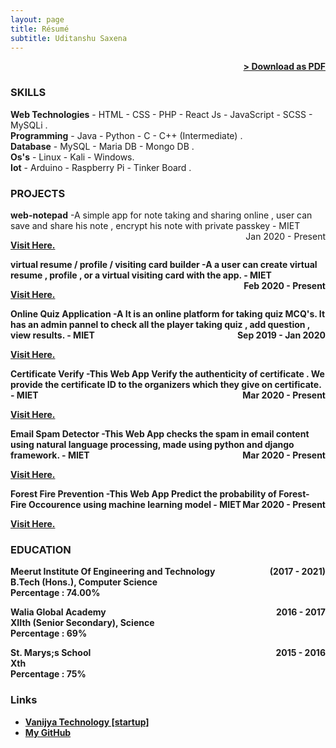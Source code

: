 ```yaml
---
layout: page
title: Résumé
subtitle: Uditanshu Saxena
---
```


<span style="float: right; "><a href="{{ '/assets/resume.pdf' | prepend: site.baseurl }}"><strong>> Download as PDF</strong></a> </span>
<br>

### SKILLS
**Web Technologies** - HTML - CSS - PHP - React Js - JavaScript - SCSS - MySQLi .<br>
**Programming** - Java - Python - C - C++ (Intermediate) . <br>
**Database** - MySQL - Maria DB - Mongo DB . <br>
**Os's** - Linux - Kali - Windows.<br>
**Iot** - Arduino - Raspberry Pi - Tinker Board .

### PROJECTS
**web-notepad** -A simple app for note taking and sharing online , user can save and share his
note , encrypt his note with private passkey - MIET <span style="float: right; ">Jan 2020 - Present</span><b>
<p><a href="https://webnotepad.000webhostapp.com/" target="_blank">Visit Here.</a></p>  

**virtual resume / profile / visiting card builder** -A a user can create virtual resume , profile , or a virtual visiting card with the app. - MIET <span style="float: right; ">Feb 2020 - Present</span><b>
<p><a href="https://v-card.netlify.com/" target="_blank">Visit Here.</a></p> 

**Online Quiz Application** -A It is an online platform for taking quiz MCQ's. It has an admin pannel to check all the player taking quiz , add question , view results. - MIET <span style="float: right; ">Sep 2019 - Jan 2020</span><b>
<p><a href="https://quizup.vanijya.tech" target="_blank">Visit Here.</a></p> 

**Certificate Verify** -This Web App Verify the authenticity of certificate . We provide the certificate
ID to the organizers which they give on certificate. - MIET <span style="float: right; ">Mar 2020 - Present</span><b>
<p><a href="https://certiverifier.vanijya.tech">Visit Here.</a></p> 
  
**Email Spam Detector** -This Web App checks the spam in email content using natural language processing, made using python and django framework. - MIET <span style="float: right; ">Mar 2020 - Present</span><b>
<p><a href="https://spamfilterappv1.herokuapp.com/">Visit Here.</a></p>
  
**Forest Fire Prevention** -This Web App Predict the probability of Forest-Fire Occourence using machine learning model - MIET <span style="float: right; ">Mar 2020 - Present</span><b>
<p><a href="https://forestfirepredictv1.herokuapp.com/">Visit Here.</a></p>


### EDUCATION

Meerut Institute Of Engineering and Technology <span style="float: right; ">(2017 - 2021)</span>  
**B.Tech (Hons.), Computer Science**  
Percentage : 74.00%

Walia Global Academy <span style="float: right; ">2016 - 2017</span>  
**XIIth (Senior Secondary), Science**  
Percentage : 69% 

St. Marys;s School <span style="float: right; ">2015 - 2016</span>  
**Xth**  
Percentage : 75% 




### Links

- <a href="https://vanijyatechnology.netlify.com">Vanijya Technology [startup]</a>
- <a href="https://github.com/saxenaudit">My GitHub</a>

